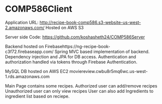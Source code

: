 # COMP586Client
Application URL:
http://recipe-book-comp586.s3-website-us-west-2.amazonaws.com/ Hosted on AWS S3

Server side Code:
https://github.com/koshasheth24/COMP586Server

Backend hosted on Firebasehttps://ng-recipe-book-c3f72.firebaseapp.com/
Spring MVC based implementation of backend.
Dependency injection and JPA for DB access.
Authentication and authorization handled via tokens through Firebase Authentication.

MySQL DB hosted on AWS EC2 moviereview.cwbu8r5mq6wc.us-west-1.rds.amazonaws.com

Main Page contains some recipes.
Authorized user can add/remove recipes
Unauthorized user can only view recipes
User can also add Ingredients to ingredient list based on reciepe.
